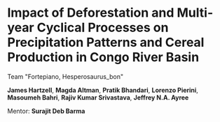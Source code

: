 # Impact of Deforestation and Multi-year Cyclical Processes on Precipitation Patterns and Cereal Production in Congo River Basin

Team "Fortepiano, Hesperosaurus_bon"

**James Hartzell**, **Magda Altman**, **Pratik Bhandari**, **Lorenzo Pierini**, **Masoumeh Bahri**, **Rajiv Kumar Srivastava**, **Jeffrey N.A. Ayree**

Mentor: **Surajit Deb Barma**

